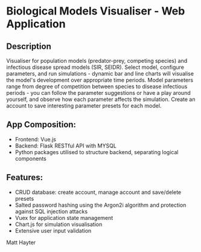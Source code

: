 # Biological Models Visualiser - Web Application

## Description
Visualiser for population models (predator-prey, competing species) and infectious disease
spread models (SIR, SEIDR). Select model, configure parameters, and run simulations - dynamic bar and line charts will visualise the model's development over appropriate time periods. Model parameters 
range from degree of competition between species to disease infectious periods - you can follow the parameter suggestions or have a play around yourself, and observe how each parameter affects the simulation. Create an account to save interesting parameter presets for each model.

## App Composition:
- Frontend: Vue.js
- Backend: Flask RESTful API with MYSQL
- Python packages utilised to structure backend, separating logical components

## Features:
- CRUD database: create account, manage account and save/delete presets
- Salted password hashing using the Argon2i algorithm and protection against SQL injection attacks
- Vuex for application state management
- Chart.js for simulation visualisation
- Extensive user input validation

Matt Hayter